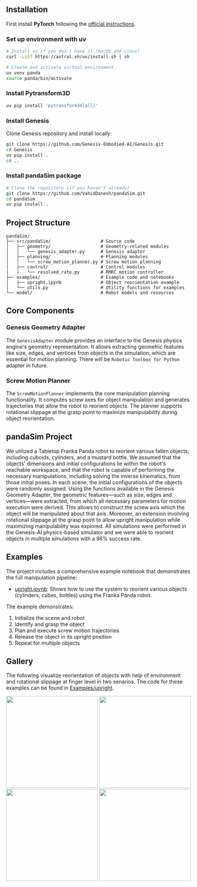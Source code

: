 ## Installation

First install **PyTorch**  following the [official instructions](https://pytorch.org/get-started/locally/).

### Set up environment with uv

```bash
# Install uv if you don't have it (macOS and Linux)
curl -LsSf https://astral.sh/uv/install.sh | sh

# Create and activate virtual environment
uv venv panda
source panda/bin/activate
```
### Install Pytransform3D
```bash
uv pip install 'pytransform3d[all]'
```

### Install Genesis

Clone Genesis repository and install locally:
```bash
git clone https://github.com/Genesis-Embodied-AI/Genesis.git
cd Genesis
uv pip install .
cd ..
```

### Install pandaSim package

```bash
# Clone the repository (if you haven't already)
git clone https://github.com/VahidDanesh/pandaSim.git
cd pandaSim
uv pip install .
```

## Project Structure

```
pandaSim/
├── src/pandaSim/                   # Source code
│   ├── geometry/                   # Geometry-related modules
│   │   └── genesis_adapter.py      # Genesis adapter
│   ├── planning/                   # Planning modules
│   │   └── screw_motion_planner.py # Screw motion planning
│   ├── control/                    # Control modules
|   |   └── resolved_rate.py        # RMRC motion controller
├── examples/                       # Example code and notebooks
│   ├── upright.ipynb               # Object reorientation example
│   └── utils.py                    # Utility functions for examples
└── model/                          # Robot models and resources
```

## Core Components

### Genesis Geometry Adapter

The `GenesisAdapter` module provides an interface to the Genesis physics engine's geometry representation. It allows extracting geometric features like size, edges, and vertices from objects in the simulation, which are essential for motion planning. There will be `Robotic Toolbox for Python` adapter in future.

### Screw Motion Planner

The `ScrewMotionPlanner` implements the core manipulation planning functionality. It computes screw axes for object manipulation and generates trajectories that allow the robot to reorient objects. The planner supports rotational slippage at the grasp point to maximize manipulability during object reorientation.

## pandaSim Project

We utilized a Tabletop Franka Panda robot to reorient various fallen objects, including cuboids, cylinders, and a mustard bottle. 
We assumed that the objects' dimensions and initial configurations lie within the robot's reachable workspace, and that the robot is capable of performing the necessary manipulations, including solving the inverse kinematics, from those initial poses. 
In each scene, the initial configurations of the objects were randomly assigned. Using the functions available in the Genesis Geometry Adapter, the geometric features—such as size, edges and vertices—were extracted, from which all necessary parameters for motion execution were derived.
This allows to construct the screw axis which the object will be manipulated about that axis.
Moreover, an extension involving rotational slippage at the grasp point to allow upright manipulation while maximizing manipulability was explored.
All simulations were performed in the Genesis-AI physics-based simulator and we were able to reorient objects in multiple simulations with a 96\% success rate. 

## Examples

The project includes a comprehensive example notebook that demonstrates the full manipulation pipeline:

- [upright.ipynb](https://github.com/VahidDanesh/pandaSim/blob/master/examples/upright.ipynb): Shows how to use the system to reorient various objects (cylinders, cubes, bottles) using the Franka Panda robot.

The example demonstrates:
1. Initialize the scene and robot
2. Identify and grasp the object
3. Plan and execute screw motion trajectories
4. Release the object in its upright position
5. Repeat for multiple objects

## Gallery

The following visualize reorientation of objects with help of environment and rotational slippage at finger level in two senarios.
The code for these examples can be found in
[Examples/upright](https://github.com/VahidDanesh/pandaSim/blob/master/examples/upright.ipynb).

<img src="https://github.com/VahidDanesh/pandaSim/blob/master/examples/videos/v3.gif" height=250px/>            <img src="https://github.com/VahidDanesh/pandaSim/blob/master/examples/videos/v5.gif" height=250px/>            <img src="https://github.com/VahidDanesh/pandaSim/blob/master/examples/videos/v4.gif" height=250px/>            <img src="https://github.com/VahidDanesh/pandaSim/blob/master/examples/videos/v1.gif" height=250px/>




